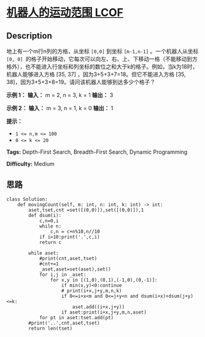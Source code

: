 # [机器人的运动范围  LCOF][title]

## Description

地上有一个m行n列的方格，从坐标 `[0,0]` 到坐标 `[m-1,n-1]` 。一个机器人从坐标 `[0, 0]
`的格子开始移动，它每次可以向左、右、上、下移动一格（不能移动到方格外），也不能进入行坐标和列坐标的数位之和大于k的格子。例如，当k为18时，机器人能够进入方格
[35, 37] ，因为3+5+3+7=18。但它不能进入方格 [35, 38]，因为3+5+3+8=19。请问该机器人能够到达多少个格子？



**示例 1：**
            **输入：** m = 2, n = 3, k = 1    **输出：** 3    

**示例 2：**
            **输入：** m = 3, n = 1, k = 0    **输出：** 1    

**提示：**

  * `1 <= n,m <= 100`
  * `0 <= k <= 20`


**Tags:** Depth-First Search, Breadth-First Search, Dynamic Programming

**Difficulty:** Medium

## 思路

``` python3
class Solution:
    def movingCount(self, m: int, n: int, k: int) -> int:
        aset,tset,cnt =set([(0,0)]),set([(0,0)]),1
        def dsum(i):
            c,n=0,i
            while n:
                c,n = c+n%10,n//10
            if i>10:print('.',c,i)
            return c

        while aset:
            #print(cnt,aset,tset)
            #cnt+=1
            _aset,aset=set(aset),set()
            for i,j in _aset:
                for x,y in [(1,0),(0,1),(-1,0),(0,-1)]:
                    if min(x,y)<0:continue
                    # print(i+x,j+y,m,n,k)
                    if 0<=i+x<m and 0<=j+y<n and dsum(i+x)+dsum(j+y)<=k:
                        aset.add((i+x,j+y))
                    if aset:print(i+x,j+y,m,n,aset)
            for pt in aset:tset.add(pt)
        #print('..',cnt,aset,tset)
        return len(tset)
```

[title]: https://leetcode-cn.com/problems/ji-qi-ren-de-yun-dong-fan-wei-lcof
